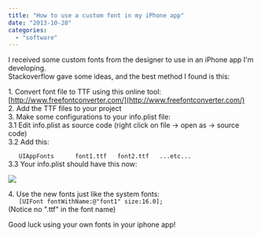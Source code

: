 ```yaml
---
title: "How to use a custom font in my iPhone app"
date: "2013-10-28"
categories: 
  - "software"
---
```


I received some custom fonts from the designer to use in an iPhone app I'm developing.  
Stackoverflow gave some ideas, and the best method I found is this:  
  
1\. Convert font file to TTF using this online tool: [http://www.freefontconverter.com/](http://www.freefontconverter.com/)  
2\. Add the TTF files to your project  
3\. Make some configurations to your info.plist file:  
3.1 Edit info.plist as source code (right click on file -> open as -> source code)  
3.2 Add this:  
  
`    UIAppFonts      font1.ttf   font2.ttf   ...etc...          `  
3.3 Your info.plist should have this now:  
  

[![](https://nurnachman.files.wordpress.com/2013/10/6ce7b-fonts.png?w=300)](https://nurnachman.files.wordpress.com/2013/10/6ce7b-fonts.png)

  
4\. Use the new fonts just like the system fonts:  
`    [UIFont fontWithName:@"font1" size:16.0];    `  
(Notice no ".ttf" in the font name)  
  
Good luck using your own fonts in your iphone app!
